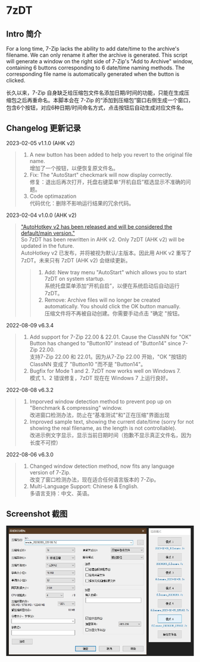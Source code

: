 # 7zDT
## Intro 简介
For a long time, 7-Zip lacks the ability to add date/time to the archive's filename. We can only rename it after the archive is generated. This script will generate a window on the right side of 7-Zip's "Add to Archive" window, containing 6 buttons corresponding to 6 date/time naming methods. The corresponding file name is automatically generated when the button is clicked.

长久以来，7-Zip 自身缺乏给压缩包文件名添加日期/时间的功能，只能在生成压缩包之后再重命名。本脚本会在 7-Zip 的“添加到压缩包”窗口右侧生成一个窗口，包含6个按钮，对应6种日期/时间命名方式，点击按钮后自动生成对应文件名。

## Changelog 更新记录  
2023-02-05 v1.1.0  (AHK v2)  
>1. A new button has been added to help you revert to the original file name.  
增加了一个按钮，以便恢复原文件名。  
>2. Fix:  The "AutoStart" checkmark will now display correctly.  
修复：退出后再次打开，托盘右键菜单“开机自启”框选显示不准确的问题。  
>3. Code optimazation  
代码优化：删除不影响运行结果的冗余代码。

2023-02-04 v1.0.0  (AHK v2)
>["AutoHotkey v2 has been released and will be considered the default/main version."](https://www.autohotkey.com/boards/viewtopic.php?f=24&t=112989)  
>So 7zDT has been rewritten in AHK v2. Only 7zDT (AHK v2) will be updated in the future.  
AutoHotkey v2 已发布，并将被视为默认/主版本。因此用 AHK v2 重写了 7zDT。未来只有 7zDT (AHK v2) 会继续更新。
>>1. Add: New tray menu "AutoStart" which allows you to start 7zDT on system startup.  
>>系统托盘菜单添加“开机自启”，以便在系统启动后自动运行 7zDT。
>>2. Remove: Archive files will no longer be created automatically. You should click the OK button manually.  
>>压缩文件将不再被自动创建。你需要手动点击 "确定 "按钮。


2022-08-09 v6.3.4
>1. Add support for 7-Zip 22.00 & 22.01. Cause the ClassNN for "OK" Button has changed to "Button10" instead of "Button14" since 7-Zip 22.00.\
支持7-Zip 22.00 和 22.01。因为从7-Zip 22.00 开始，"OK "按钮的 ClassNN 变成了 "Button10 "而不是 "Button14"。
>2. Bugfix for Mode 1 and 2. 7zDT now works well on Windows 7.\
模式 1、2 错误修复，7zDT 现在在 Windows 7 上运行良好。

2022-08-08 v6.3.2
>1. Imporved window detection method to prevent pop up on "Benchmark & compressing" window.\
改进窗口检测办法，防止在“基准测试”和"正在压缩"界面出现
>2. Improved sample text, showing the current date/time (sorry for not showing the real filename, as the length is not controllable).\
改进示例文字显示，显示当前日期时间（抱歉不显示真正文件名，因为长度不可控）

2022-08-06 v6.3.0
>1. Changed window detection method, now fits any language version of 7-Zip.  
改变了窗口检测办法，现在适合任何语言版本的 7-Zip。
>2. Multi-Language Support: Chinese & English.  
多语言支持：中文、英语。

## Screenshot 截图
![image](https://github.com/fffb/7zDT/blob/main/screenshot.jpg)
